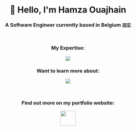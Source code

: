 <h1 align="center">👋 Hello, I'm Hamza Ouajhain</h1>
<h3 align="center">A Software Engineer currently based in Belgium 🇧🇪</h3>
<p>&nbsp;</p>
<h3 align="center">My Expertise:</h3>
<p align="center">
  <a href="https://hamzaouajhain.com/">
    <img src="https://skillicons.dev/icons?i=python,java,javascript"/>
  </a>
</p>
<h3 align="center">Want to learn more about:</h3>
<p align="center">
  <a href="https://hamzaouajhain.com/">
    <img src="https://skillicons.dev/icons?i=kotlin,cpp,cs,rust,go"/>
  </a>
</p>
<p>&nbsp;</p>
<h3 align="center">Find out more on my portfolio website:</h3>
<p align="center">
  <a href="https://hamzaouajhain.com">
    <img src="https://hamzaouajhain.com/portfolio2.ico" height="50">
  </a>
</p>
